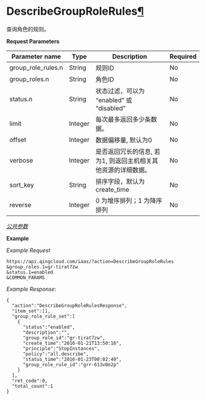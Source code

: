 ---
---

# DescribeGroupRoleRules[¶](#describegrouprolerules "永久链接至标题")

查询角色的规则。

**Request Parameters**

| Parameter name | Type | Description | Required |
| --- | --- | --- | --- |
| group_role_rules.n | String | 规则ID | No |
| group_roles.n | String | 角色ID | No |
| status.n | String | 状态过滤，可以为 “enabled” 或 “disabled” | No |
| limit | Integer | 每次最多返回多少条数据。 | No |
| offset | Integer | 数据偏移量, 默认为0 | No |
| verbose | Integer | 是否返回冗长的信息, 若为1, 则返回主机相关其他资源的详细数据。 | No |
| sort_key | String | 排序字段，默认为 create_time | No |
| reverse | Integer | 0 为增序排列；1 为降序排列 | No |

[_公共参数_](../../common/parameters.html#api-common-parameters)

**Example**

_Example Request_

```
https://api.qingcloud.com/iaas/?action=DescribeGroupRoleRules
&group_roles.1=gr-tirat7zw
&status.1=enabled
&COMMON_PARAMS
```

_Example Response_:

```
{
  "action":"DescribeGroupRoleRulesResponse",
  "item_set":[],
  "group_role_rule_set":[
    {
      "status":"enabled",
      "description":"",
      "group_role_id":"gr-tirat7zw",
      "create_time":"2016-01-21T13:50:16",
      "principle":"StopInstances",
      "policy":"all.describe",
      "status_time":"2016-01-23T00:02:40",
      "group_role_rule_id":"grr-613v0o2p"
    }
  ],
  "ret_code":0,
  "total_count":1
}
```
